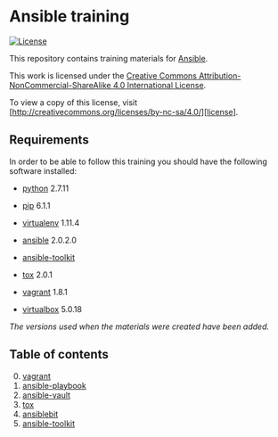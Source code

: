 # Ansible training

[![License](https://i.creativecommons.org/l/by-nc-sa/4.0/80x15.png)][license]

This repository contains training materials for [Ansible][ansible].

This work is licensed under the [Creative Commons Attribution-NonCommercial-ShareAlike 4.0 International License][license].

To view a copy of this license, visit [http://creativecommons.org/licenses/by-nc-sa/4.0/][license].


## Requirements

In order to be able to follow this training you should have the following software installed:

- [python][python] 2.7.11
- [pip][pip] 6.1.1
- [virtualenv][virtualenv] 1.11.4

- [ansible][ansible] 2.0.2.0
- [ansible-toolkit][ansible-toolkit] 
- [tox][tox] 2.0.1

- [vagrant][vagrant] 1.8.1
- [virtualbox][virtualbox] 5.0.18

_The versions used when the materials were created have been added._


## Table of contents

0. [vagrant][training.vagrant]
1. [ansible-playbook][training.playbook]
2. [ansible-vault][training.vault]
3. [tox][training.tox]
5. [ansiblebit][training.ansiblebit]
4. [ansible-toolkit][training.ansible-toolkit]


[ansible]:      https://www.ansible.com/                            "Ansible"
[ansible-toolkit]:  https://github.com/dellis23/ansible-toolkit/    "ansible-toolkit"
[license]:      http://creativecommons.org/licenses/by-nc-sa/4.0/   "License"
[pip]:          https://pip.pypa.io/en/stable/                      "pip"
[python]:       https://www.python.org/                             "Python"
[steenzout]:    https://github.com/steenzout/                       "Pedro Salgado"
[tox]:          https://tox.readthedocs.org/                        "tox"
[vagrant]:      https://www.vagrantup.com/                          "Vagrant"
[virtualbox]:   https://www.virtualbox.org/                         "VirtualBox"
[virtualenv]:   https://virtualenv.pypa.io/en/latest/               "virtualenv"

[training.ansiblebit]:      https://github.com/steenzout-training/ansible/tree/master/ansiblebit        "ansiblebit"
[training.ansible-toolkit]: https://github.com/steenzout-training/ansible/tree/master/ansible-toolkit   "ansible-toolkit"
[training.playbook]:        https://github.com/steenzout-training/ansible/tree/master/ansible-playbook  "playbook"
[training.tox]:             https://github.com/steenzout-training/ansible/tree/master/tox               "tox"
[training.vagrant]:         https://github.com/steenzout-training/ansible/tree/master/vagrant           "vagrant"
[training.vault]:           https://github.com/steenzout-training/ansible/tree/master/vault             "vault"
